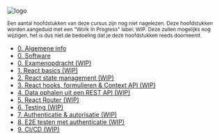 <!-- markdownlint-disable first-line-heading -->

![logo](../images/HOGENT_Logo.png ':size=33% :ignore')

<small>
  Een aantal hoofdstukken van deze cursus zijn nog niet nagelezen. Deze hoofdstukken worden aangeduid met een "Work In Progress" label: WIP. Deze zullen mogelijks nog wijzigen, het is dus niet de bedoeling dat je deze hoofdstukken reeds doorneemt.
</small>

- [0. Algemene info](./0-intro/situering.md)
- [0. Software](./0-intro/software.md)
- [0. Examenopdracht (WIP)](./0-intro/examenopdracht.md)
- [1. React basics (WIP)](./1-react_basics/index.md)
- [2. React state management (WIP)](./2-react_state/index.md)
- [3. React hooks, formulieren & Context API (WIP)](./3-react_hooks/index.md)
- [4. Data ophalen uit een REST API (WIP)](./4-api/index.md)
- [5. React Router (WIP)](./5-react_router/index.md)
- [6. Testing (WIP)](./6-react_testing/index.md)
- [7. Authenticatie & autorisatie (WIP)](./7-auth/index.md)
- [8. E2E testen met authenticatie (WIP)](./8-auth_testing/index.md)
- [9. CI/CD (WIP)](./9-cicd/index.md)
